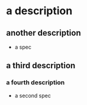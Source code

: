# a description
## another description
* a spec
## a third description
### a fourth description
* a second spec